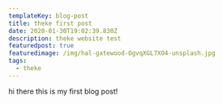 ```yaml
---
templateKey: blog-post
title: theke first post
date: 2020-01-30T19:02:39.830Z
description: theke website test
featuredpost: true
featuredimage: /img/hal-gatewood-OgvqXGL7XO4-unsplash.jpg
tags:
  - theke
---
```

hi there this is my first blog post!
